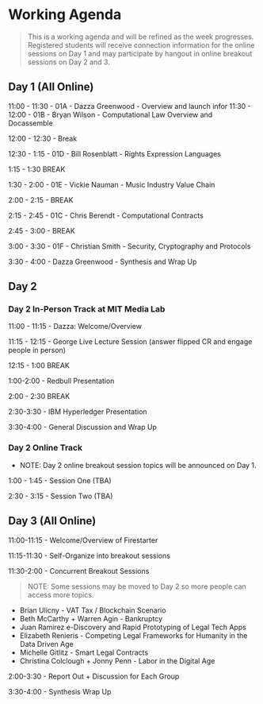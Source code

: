 # Working Agenda 

> This is a working agenda and will be refined as the week progresses.  Registered students will receive connection information for the online sessions on Day 1 and may participate by hangout in online breakout sessions on Day 2 and 3.  

## Day 1 (All Online) 


11:00 - 11:30 - 01A - Dazza Greenwood - Overview and launch
infor
11:30 - 12:00 - 01B - Bryan Wilson - Computational Law Overview and Docassemble

12:00 - 12:30 - Break

12:30 - 1:15 - 01D - Bill Rosenblatt - Rights Expression Languages

1:15 - 1:30 BREAK

1:30 - 2:00	- 01E - Vickie Nauman - Music Industry Value Chain 

2:00 - 2:15 - BREAK

2:15 - 2:45	- 01C - Chris Berendt - Computational Contracts  

2:45 - 3:00 - BREAK

3:00 - 3:30 - 01F - Christian Smith - Security, Cryptography and Protocols

3:30 - 4:00 - Dazza Greenwood - Synthesis and Wrap Up


## Day 2 

### Day 2 In-Person Track at MIT Media Lab


11:00 - 11:15 - Dazza: Welcome/Overview 

11:15 - 12:15 - George Live Lecture Session (answer flipped CR and engage people in person)

12:15 - 1:00 BREAK

1:00-2:00 - Redbull Presentation

2:00 - 2:30 BREAK

2:30-3:30 - IBM Hyperledger Presentation

3:30-4:00 - General Discussion and Wrap Up


### Day 2 Online Track 

* NOTE: Day 2 online breakout session topics will be announced on Day 1. 

1:00 - 1:45 - Session One (TBA)

2:30 - 3:15 - Session Two (TBA)


## Day 3  (All Online) 

11:00-11:15 - Welcome/Overview of Firestarter 

11:15-11:30 - Self-Organize into breakout sessions

11:30-2:00 - Concurrent Breakout Sessions

> NOTE: Some sessions may be moved to Day 2 so more people can access more topics. 

* Brian Ulicny - VAT Tax / Blockchain Scenario
* Beth McCarthy + Warren Agin - Bankruptcy
* Juan Ramirez e-Discovery and Rapid Prototyping of Legal Tech Apps
* Elizabeth Renieris - Competing Legal Frameworks for Humanity in the Data Driven Age
* Michelle Gitlitz  - Smart Legal Contracts
* Christina Colclough + Jonny Penn - Labor in the Digital Age

2:00-3:30 - Report Out + Discussion for Each Group

3:30-4:00 - Synthesis Wrap Up



